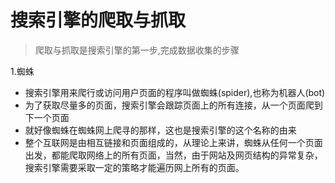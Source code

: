 # 搜索引擎的爬取与抓取
> 爬取与抓取是搜索引擎的第一步,完成数据收集的步骤

1.蜘蛛
- 搜索引擎用来爬行或访问用户页面的程序叫做蜘蛛(spider),也称为机器人(bot)
- 为了获取尽量多的页面，搜索引擎会跟踪页面上的所有连接，从一个页面爬到下一个页面
- 就好像蜘蛛在蜘蛛网上爬寻的那样，这也是搜索引擎的这个名称的由来
- 整个互联网是由相互链接和页面组成的，从理论上来讲，蜘蛛从任何一个页面出发，都能爬取网络上的所有页面，当然，由于网站及网页结构的异常复杂，搜索引擎需要采取一定的策略才能遍历网上所有的页面。
